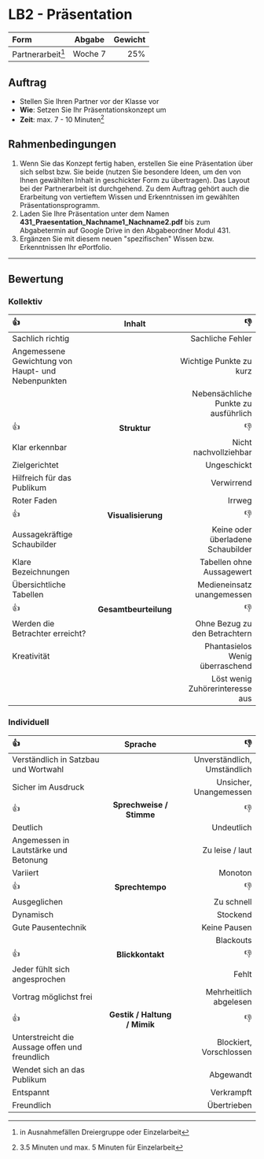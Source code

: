 # LB2 - Präsentation

**Form**|**Abgabe**|**Gewicht**
:---|:---:|---:
Partnerarbeit[^1] | Woche 7 | 25%

[^1]: in Ausnahmefällen Dreiergruppe oder Einzelarbeit

## Auftrag

* Stellen Sie Ihren Partner vor der Klasse vor
* **Wie**: Setzen Sie Ihr Präsentationskonzept um
* **Zeit**: max. 7 - 10 Minuten[^2]

[^2]: 3.5 Minuten und max. 5 Minuten für Einzelarbeit

## Rahmenbedingungen

1. Wenn Sie das Konzept fertig haben, erstellen Sie eine Präsentation über sich selbst bzw. Sie beide (nutzen Sie besondere Ideen, um den von lhnen gewählten Inhalt in geschickter Form zu übertragen). Das Layout bei der Partnerarbeit ist durchgehend. Zu dem Auftrag gehört auch die Erarbeitung von vertieftem Wissen und Erkenntnissen im gewählten Präsentationsprogramm.
1. Laden Sie Ihre Präsentation unter dem Namen **431\_Praesentation\_Nachname1\_Nachname2.pdf** bis zum Abgabetermin auf Google Drive in den Abgabeordner Modul 431.
1. Ergänzen Sie mit diesem neuen "spezifischen" Wissen bzw. Erkenntnissen Ihr ePortfolio.

---

## Bewertung

### Kollektiv

:+1: | Inhalt | :-1:
:---|:---:|---:
Sachlich richtig || Sachliche Fehler
Angemessene Gewichtung von Haupt- und Nebenpunkten || Wichtige Punkte zu kurz
 ||| Nebensächliche Punkte zu ausführlich
:+1: | **Struktur** | :-1:
Klar erkennbar || Nicht nachvollziehbar
Zielgerichtet || Ungeschickt
Hilfreich für das Publikum || Verwirrend
Roter Faden || Irrweg
:+1: | **Visualisierung** | :-1:
Aussagekräftige Schaubilder || Keine oder überladene Schaubilder
Klare Bezeichnungen || Tabellen ohne Aussagewert
Übersichtliche Tabellen || Medieneinsatz unangemessen
:+1: | **Gesamtbeurteilung** | :-1:
Werden die Betrachter erreicht? || Ohne Bezug zu den Betrachtern
Kreativität || Phantasielos Wenig überraschend
 ||| Löst wenig Zuhörerinteresse aus

### Individuell

:+1: | Sprache | :-1:
:---|:--:|---:
Verständlich in Satzbau und Wortwahl || Unverständlich, Umständlich
Sicher im Ausdruck || Unsicher, Unangemessen
:+1: | **Sprechweise / Stimme** | :-1:
Deutlich || Undeutlich
Angemessen in Lautstärke und Betonung || Zu leise / laut
Variiert || Monoton
:+1: | **Sprechtempo** | :-1:
Ausgeglichen || Zu schnell
Dynamisch || Stockend
Gute Pausentechnik || Keine Pausen
 ||| Blackouts
:+1: | **Blickkontakt** | :-1:
Jeder fühlt sich angesprochen || Fehlt
Vortrag möglichst frei || Mehrheitlich abgelesen
:+1: | **Gestik / Haltung / Mimik** | :-1:
Unterstreicht die Aussage offen und freundlich || Blockiert, Vorschlossen
Wendet sich an das Publikum || Abgewandt
Entspannt || Verkrampft
Freundlich || Übertrieben 
